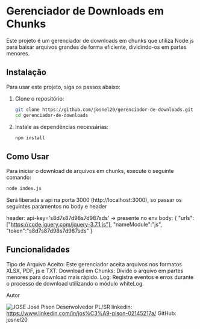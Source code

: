 # Gerenciador de Downloads em Chunks

Este projeto é um gerenciador de downloads em chunks que utiliza Node.js para baixar arquivos grandes de forma eficiente, dividindo-os em partes menores.

## Instalação

Para usar este projeto, siga os passos abaixo:

1. Clone o repositório:

    ```bash
    git clone https://github.com/josnel20/gerenciador-de-downloads.git
    cd gerenciador-de-downloads
    ```

2. Instale as dependências necessárias:

    ```bash
    npm install
    ```

## Como Usar

Para iniciar o download de arquivos em chunks, execute o seguinte comando:
```bash
node index.js
```

Será liberada a api na porta 3000 (http://localhost:3000), so passar os seguintes parámentos no body e header

header: api-key='s8d7s87d98s7d987sds' -> presente no env
body:
{
  "urls": ["https://code.jquery.com/jquery-3.7.1.js"],
  "nameModule":"js",
  "token":"s8d7s87d98s7d987sds"
}

## Funcionalidades

Tipo de Arquivo Aceito: Este gerenciador aceita arquivos nos formatos XLSX, PDF, js e TXT.
Download em Chunks: Divide o arquivo em partes menores para download mais rápido.
Log: Registra eventos e erros durante o processo de download utilizando o módulo whiteLog.


Autor

![JOSE](https://github.com/josnel20/gerenciador-de-downloads/assets/66796219/fb728539-f99e-4e7c-ae13-fb1579db6bf3)
José Pison
Desenvolvedor PL/SR
linkedin: https://www.linkedin.com/in/jos%C3%A9-pison-02145217a/
GitHub: josnel20
